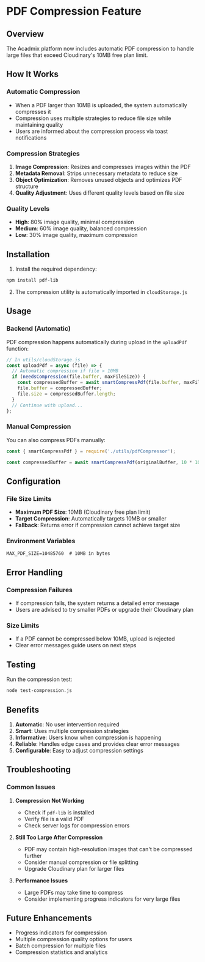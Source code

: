 # PDF Compression Feature

## Overview
The Acadmix platform now includes automatic PDF compression to handle large files that exceed Cloudinary's 10MB free plan limit.

## How It Works

### Automatic Compression
- When a PDF larger than 10MB is uploaded, the system automatically compresses it
- Compression uses multiple strategies to reduce file size while maintaining quality
- Users are informed about the compression process via toast notifications

### Compression Strategies
1. **Image Compression**: Resizes and compresses images within the PDF
2. **Metadata Removal**: Strips unnecessary metadata to reduce size
3. **Object Optimization**: Removes unused objects and optimizes PDF structure
4. **Quality Adjustment**: Uses different quality levels based on file size

### Quality Levels
- **High**: 80% image quality, minimal compression
- **Medium**: 60% image quality, balanced compression
- **Low**: 30% image quality, maximum compression

## Installation

1. Install the required dependency:
```bash
npm install pdf-lib
```

2. The compression utility is automatically imported in `cloudStorage.js`

## Usage

### Backend (Automatic)
PDF compression happens automatically during upload in the `uploadPdf` function:

```javascript
// In utils/cloudStorage.js
const uploadPdf = async (file) => {
  // Automatic compression if file > 10MB
  if (needsCompression(file.buffer, maxFileSize)) {
    const compressedBuffer = await smartCompressPdf(file.buffer, maxFileSize);
    file.buffer = compressedBuffer;
    file.size = compressedBuffer.length;
  }
  // Continue with upload...
};
```

### Manual Compression
You can also compress PDFs manually:

```javascript
const { smartCompressPdf } = require('./utils/pdfCompressor');

const compressedBuffer = await smartCompressPdf(originalBuffer, 10 * 1024 * 1024);
```

## Configuration

### File Size Limits
- **Maximum PDF Size**: 10MB (Cloudinary free plan limit)
- **Target Compression**: Automatically targets 10MB or smaller
- **Fallback**: Returns error if compression cannot achieve target size

### Environment Variables
```env
MAX_PDF_SIZE=10485760  # 10MB in bytes
```

## Error Handling

### Compression Failures
- If compression fails, the system returns a detailed error message
- Users are advised to try smaller PDFs or upgrade their Cloudinary plan

### Size Limits
- If a PDF cannot be compressed below 10MB, upload is rejected
- Clear error messages guide users on next steps

## Testing

Run the compression test:
```bash
node test-compression.js
```

## Benefits

1. **Automatic**: No user intervention required
2. **Smart**: Uses multiple compression strategies
3. **Informative**: Users know when compression is happening
4. **Reliable**: Handles edge cases and provides clear error messages
5. **Configurable**: Easy to adjust compression settings

## Troubleshooting

### Common Issues

1. **Compression Not Working**
   - Check if `pdf-lib` is installed
   - Verify file is a valid PDF
   - Check server logs for compression errors

2. **Still Too Large After Compression**
   - PDF may contain high-resolution images that can't be compressed further
   - Consider manual compression or file splitting
   - Upgrade Cloudinary plan for larger files

3. **Performance Issues**
   - Large PDFs may take time to compress
   - Consider implementing progress indicators for very large files

## Future Enhancements

- Progress indicators for compression
- Multiple compression quality options for users
- Batch compression for multiple files
- Compression statistics and analytics
